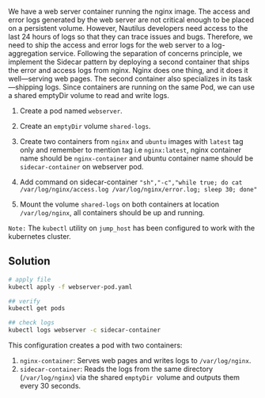 We have a web server container running the nginx image. The access and error logs generated by the web server are not critical enough to be placed on a persistent volume. However, Nautilus developers need access to the last 24 hours of logs so that they can trace issues and bugs. Therefore, we need to ship the access and error logs for the web server to a log-aggregation service. Following the separation of concerns principle, we implement the Sidecar pattern by deploying a second container that ships the error and access logs from nginx. Nginx does one thing, and it does it well—serving web pages. The second container also specializes in its task—shipping logs. Since containers are running on the same Pod, we can use a shared emptyDir volume to read and write logs.


1. Create a pod named `webserver`.

2. Create an `emptyDir` volume `shared-logs`.

3. Create two containers from `nginx` and `ubuntu` images with `latest` tag only and remember to mention tag i.e `nginx:latest`, nginx container name should be `nginx-container` and ubuntu container name should be `sidecar-container` on webserver pod.

4. Add command on sidecar-container `"sh","-c","while true; do cat /var/log/nginx/access.log /var/log/nginx/error.log; sleep 30; done"`

5. Mount the volume `shared-logs` on both containers at location `/var/log/nginx`, all containers should be up and running.

`Note:` The `kubectl` utility on `jump_host` has been configured to work with the kubernetes cluster.

## Solution
```bash
# apply file 
kubectl apply -f webserver-pod.yaml

## verify
kubectl get pods

## check logs
kubectl logs webserver -c sidecar-container
```
This configuration creates a pod with two containers:

1. `nginx-container`: Serves web pages and writes logs to `/var/log/nginx`.
2. `sidecar-container`: Reads the logs from the same directory (`/var/log/nginx`) via the shared `emptyDir `volume and outputs them every 30 seconds.